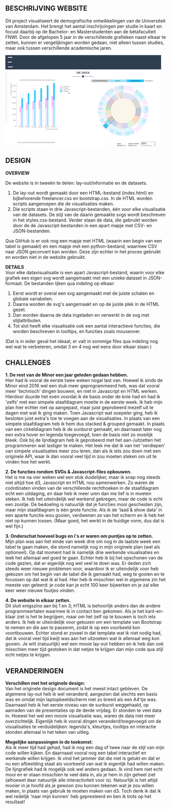 **BESCHRIJVING WEBSITE**
----------------  
Dit project visualiseert de demografische ontwikkelingen van de Universiteit van Amsterdam. Het brengt het aantal inschrijvingen per studie in kaart en focust daarbij op de Bachelor- en Masterstudenten aan de bètafaculteit FNWI. Door de afgelopen 5 jaar in de verschillende grafieken naast elkaar te zetten, kunnen er vergelijkingen worden gedaan, niet alleen tussen studies, maar ook tussen verschillende academische jaren.

![Website](doc/finalv3.png)

**DESIGN**
----------------  
**OVERVIEW**

De website is in tweeën te delen: lay-out/informatie en de datasets.
1. De lay-out wordt gemaakt door een HTML-bestand (index.html) en bijbehorende freelancer.css en bootstrap.css. In de HTML worden scripts aangeroepen die de visualisaties maken.
2. Die scripts staan in drie Javascript-bestanden, één voor elke visualisatie van de datasets. De stijl van de daarin gemaakte svgs wordt beschreven in het styles.css-bestand. Verder staan de data, die gebruikt worden door de de Javascript-bestanden in een apart mapje met CSV- en JSON-bestanden.

Qua GitHub is er ook nog een mapje met HTML (waarin een begin van een tabel is gemaakt) en een mapje met een python-bestand, waarmee CSV naar JSON geconvert kan worden. Deze zijn echter in het proces gebruikt en worden niet in de website gebruikt.

**DETAILS**  
Voor elke datavisualisatie is een apart Javascript-bestand, waarin voor elke grafiek een eigen svg wordt aangemaakt met een unieke dataset in JSON-formaat. De bestanden lijken qua indeling op elkaar: 
1. Eerst wordt er overal een svg aangemaakt met de juiste schalen en globale variabelen. 
2. Daarna worden de svg's aangemaakt en op de juiste plek in de HTML gezet. 
3. Dan worden daarna de data ingeladen en verwerkt in de svg met stijlattributen. 
4. Tot slot heeft elke visualisatie ook een aantal interactieve functies, die worden beschreven in tooltips, en functies zoals mouseover.

(Dat is in ieder geval het ideaal; er valt in sommige files qua indeling nog wel wat te verbeteren, omdat 3 en 4 nog wel eens door elkaar staan.)

**CHALLENGES**
----------------  
**1. De rest van de Minor een jaar geleden gedaan hebben.**  
Hier had ik vooral de eerste twee weken nogal last van. Hoewel ik sinds de Minor eind 2016 wel een stuk meer geprogrammeerd heb, was dat vooral meer 'technisch' dingen bouwen, en niet in Javascript en HTML werken. Hierdoor duurde het even voordat ik de basis onder de knie had en had ik 'zelfs' met een simpele staafdiagram moeite in de eerste week. Ik heb mijn plan hier echter niet op aangepast, maar juist geprobeerd mezelf uit te dagen met wat ik ging maken. Toen Javascript wat soepeler ging, heb ik besloten juist extra's toe te voegen aan de visualisaties. In plaats van een simpele staafdiagram heb ik hem dus stacked & grouped gemaakt. In plaats van een cirkeldiagram heb ik de sunburst gemaakt, en daarnaast later nog een extra hover en legenda toegevoegd, toen de basis niet zo moeilijk bleek. Ook bij de lijndiagram heb ik geprobeerd met het aan-/uitzetten het programmeren wat lastiger te maken. Het leek me dat ik van het 'verdiepen' van simpele visualisaties meer zou leren, dan als ik iets zou doen met een originele API, waar ik dan vooral veel tijd in zou moeten steken om uit te vinden hoe het werkt.

**2. De functies rondom SVGs & Javascript-files opbouwen.**  
Het is me na vier weken wel een stuk duidelijker, maar ik snap nog steeds niet altijd hoe d3, Javascript en HTML nou samenwerken. Zo waren de coördinaten vinden van de verschillende rechthoeken in de staafdiagram echt een uitdaging, en daar heb ik meer uren dan me lief is in moeten steken. Ik heb het uiteindelijk wel werkend gekregen, maar de code is echt een zooitje. De bedoeling is natuurlijk dat je functies mooi gescheiden zijn, maar mijn staafdiagram is één grote functie. Als ik de 'laad & show data' in een aparte functie wou gooien, verdwenen ze van het scherm en ik heb het niet op kunnen lossen. (Maar goed, het werkt in de huidige vorm, dus dat is wel fijn.)

**3. Onderschat hoeveel bugs en i's er waren om puntjes op te zetten.**  
Mijn plan was aan het einde van week drie om nog in de laatste week een tabel te gaan maken, die stond namelijk nog in mijn originele plan (wel als optioneel). Op dat moment had ik namelijk drie werkende visualisaties en leek het allemaal wel goed te gaan. Echter heb ik bij het opschonen van de code gezien, dat er eigenlijk nog wel veel te doen was. Er deden zich steeds weer nieuwe problemen voor, waardoor ik er uiteindelijk voor heb gekozen om het begin van de tabel die ik gemaakt had, weg te gooien en te focussen op dat wat ik al had. Hier heb ik misschien wel in algemene zin het meeste van geleerd: je code kan je echt 100 keer bijwerken en je zal elke keer weer nieuwe foutjes vinden.

**4. De website in elkaar zetten.**  
Dit sluit enigszins aan bij 1 en 3; HTML is behoorlijk anders dan de andere programmeertalen waarmee ik in contact ben gekomen. Als je het kant-en-klaar ziet is het te begrijpen, maar om het zelf op te bouwen is toch iets anders. Ik heb er uiteindelijk voor gekozen om een template van Bootstrap te nemen en die aan te passenm, zodat ik op een voorbeeld kon voortbouwen. Echter stond er zoveel in dat template wat ik niet nodig had, dat ik vooral veel tijd kwijt was aan het uitzoeken wat ik allemaal weg kon gooien. Je wilt (natuurlijk) wel een mooie lay-out hebben en ik heb dan ook misschien meer tijd gestoken in dat netjes te krijgen dan mijn code qua stijl echt netjes te krijgen.

**VERANDERINGEN**
------------------
**Verschillen met het originele design:**  
Van het originele design document is het meest intact gebleven. De algemene lay-out heb ik wel veranderd, aangezien dat slechts een basis was en omdat mijn laptopbeeldscherm niet zo breed als een A4'tje was. Daarnaast heb ik het eerste niveau van de sunburst weggehaald, op aanraden van de presentaties op de derde vrijdag. Er stonden te veel data in. Hoewel het wel een mooie visualisatie was, waren de data niet meer overzichtelijk. Eigenlijk heb ik vooral dingen veranderd/toegevoegd om de visualisaties te verduidelijken: legenda's, kleurtjes, tooltips en interactie stonden allemaal in het teken van uitleg. 

**Mogelijke aanpassingen in de toekomst:**  
Als ik meer tijd had gehad, had ik nog een dag of twee naar de stijl van mijn code willen kijken. En daarnaast vooral nog een tabel interactief en werkende willen krijgen. Ik vind het jammer dat die niet is gelukt en dat er nu een afbeelding staat als voorbeeld van wat ik eigenlijk had willen maken. De lijngrafiek had ik mogelijk ook wel anders gedaan. Ik vind hem niet echt mooi en er staan misschien te veel data in, als je hem in zijn geheel ziet (alhoewel daar natuurlijk alle interactiviteit voor is). Natuurlijk is het altijd mooier in je hoofd als je gewoon zou kunnen tekenen wat je zou willen maken, in plaats van gebruik te moeten maken van d3. Toch denk ik dat ik wel redelijk 'naar mijn kunnen' heb gepresteerd en ben ik trots op het resultaat! 
